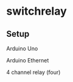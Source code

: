 switchrelay
===========
 
Setup
-------------
Arduino Uno

Arduino Ethernet

4 channel relay (four)




